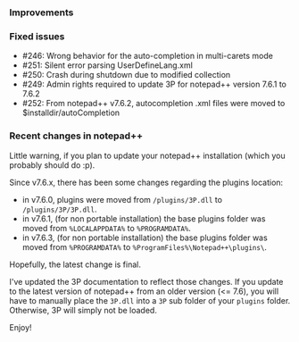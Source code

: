 ### Improvements ###

### Fixed issues ###

- \#246: Wrong behavior for the auto-completion in multi-carets mode 
- \#251: Silent error parsing UserDefineLang.xml
- \#250: Crash during shutdown due to modified collection
- \#249: Admin rights required to update 3P for notepad++ version 7.6.1 to 7.6.2
- \#252: From notepad++ v7.6.2, autocompletion .xml files were moved to $installdir/autoCompletion

### Recent changes in notepad++ ###

Little warning, if you plan to update your notepad++ installation (which you probably should do :p).

Since v7.6.x, there has been some changes regarding the plugins location:

- in v7.6.0, plugins were moved from `/plugins/3P.dll` to `/plugins/3P/3P.dll`.
- in v7.6.1, (for non portable installation) the base plugins folder was moved from `%LOCALAPPDATA%` to `%PROGRAMDATA%`.
- in v7.6.3, (for non portable installation) the base plugins folder was moved from `%PROGRAMDATA%` to `%ProgramFiles%\Notepad++\plugins\`.

Hopefully, the latest change is final.

I've updated the 3P documentation to reflect those changes. If you update to the latest version of notepad++ from an older version (<= 7.6), you will have to manually place the `3P.dll` into a `3P` sub folder of your `plugins` folder. Otherwise, 3P will simply not be loaded.

Enjoy!